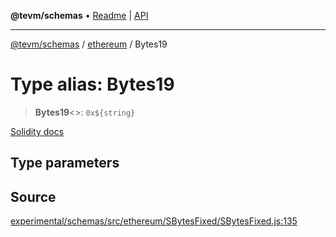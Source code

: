 **@tevm/schemas** • [Readme](../../README.md) \| [API](../../modules.md)

***

[@tevm/schemas](../../README.md) / [ethereum](../README.md) / Bytes19

# Type alias: Bytes19

> **Bytes19**\<\>: ```0x${string}```

[Solidity docs](https://docs.soliditylang.org/en/latest/types.html#fixed-size-byte-arrays)

## Type parameters

## Source

[experimental/schemas/src/ethereum/SBytesFixed/SBytesFixed.js:135](https://github.com/evmts/tevm-monorepo/blob/main/experimental/schemas/src/ethereum/SBytesFixed/SBytesFixed.js#L135)
